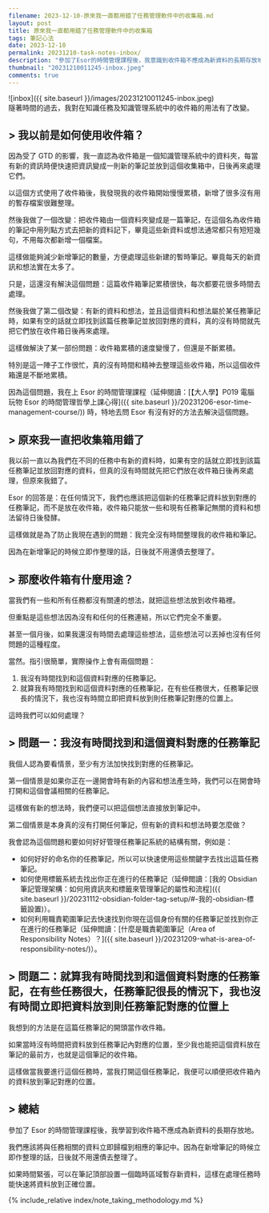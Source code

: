 ```yaml
---
filename: 2023-12-10-原來我一直都用錯了任務管理軟件中的收集箱.md
layout: post
title: 原來我一直都用錯了任務管理軟件中的收集箱
tags: 筆記心法
date: 2023-12-10
permalink: 20231210-task-notes-inbox/
description: "參加了Esor的時間管理課程後，我意識到收件箱不應成為新資料的長期存放地。我們應該將與任務相關的資料立即歸檔到相應的筆記中。如果時間緊張，可以在筆記頂部設置一個臨時區域暫存新資料，這樣在處理任務時能快速將資料放到正確位置。"
thumbnail: "20231210011245-inbox.jpeg"
comments: true
---
```


![inbox]({{ site.baseurl }}/images/20231210011245-inbox.jpeg)  
隧著時間的過去，我對在知識任務及知識管理系統中的收件箱的用法有了改變。

## > 我以前是如何使用收件箱？

因為受了 GTD 的影響，我一直認為收件箱是一個知識管理系統中的資料夾，每當有新的資訊時便快速把資訊變成一則新的筆記並放到這個收集箱中，日後再來處理它們。

以這個方式使用了收件箱後，我發現我的收件箱開始慢慢累積，新增了很多沒有用的暫存檔案很難整理。



然後我做了一個改變：把收件箱由一個資料夾變成是一篇筆記，在這個名為收件箱的筆記中用列點方式去把新的資料記下，畢竟這些新資料或想法通常都只有短短幾句，不用每次都新增一個檔案。

這樣做能夠減少新增筆記的數量，方便處理這些新建的暫時筆記。畢竟每天的新資訊和想法實在太多了。

只是，這還沒有解決這個問題：這篇收件箱筆記累積很快，每次都要花很多時間去處理。



然後我做了第二個改變：有新的資料和想法，並且這個資料和想法屬於某任務筆記時，如果有空的話就立即找到該篇任務筆記並放回對應的資料，真的沒有時間就先把它們放在收件箱日後再來處理。

這樣做解決了某一部份問題：收件箱累積的速度變慢了，但還是不斷累積。

特別是這一陣子工作很忙，真的沒有時間和精神去整理這些收件箱，所以這個收件箱還是不斷地累積。

因為這個問題，我在上 Esor 的時間管理課程（延伸閱讀：[【大人學】P019 電腦玩物 Esor 的時間管理哲學上課心得]({{ site.baseurl }}/20231206-esor-time-management-course/)) 時，特地去問 Esor 有沒有好的方法去解決這個問題。


## > 原來我一直把收集箱用錯了

我以前一直以為我們在不同的任務中有新的資料時，如果有空的話就立即找到該篇任務筆記並放回對應的資料，但真的沒有時間就先把它們放在收件箱日後再來處理，但原來我錯了。

Esor 的回答是：在任何情況下，我們也應該把這個新的任務筆記資料放到對應的任務筆記，而不是放在收件箱，收件箱只能放一些和現有任務筆記無關的資料和想法留待日後發酵。

這樣做就是為了防止我現在遇到的問題：我完全沒有時間整理我的收件箱和筆記。

因為在新增筆記的時候立即作整理的話，日後就不用還債去整理了。

## > 那麼收件箱有什麼用途？

當我們有一些和所有任務都沒有關連的想法，就把這些想法放到收件箱裡。

但重點是這些想法因為沒有和任何的任務連結，所以它們完全不重要。

甚至一個月後，如果我還沒有時間去處理這些想法，這些想法可以丟掉也沒有任何問題的這種程度。

當然。指引很簡單，實際操作上會有兩個問題：

1. 我沒有時間找到和這個資料對應的任務筆記。
2. 就算我有時間找到和這個資料對應的任務筆記，在有些任務很大，任務筆記很長的情況下，我也沒有時間立即把資料放到則任務筆記對應的位置上。

這時我們可以如何處理？

## > 問題一：我沒有時間找到和這個資料對應的任務筆記

我個人認為要看情景，至少有方法加快找到對應的任務筆記。

第一個情景是如果你正在一邊開會時有新的內容和想法產生時，我們可以在開會時打開和這個會議相關的任務筆記。

這樣做有新的想法時，我們便可以把這個想法直接放到筆記中。

第二個情景是本身真的沒有打開任何筆記，但有新的資料和想法時要怎麼做？

我會認為這個問題和要如何好好管理任務筆記系統的結構有關，例如是：

- 如何好好的命名你的任務筆記，所以可以快速使用這些關鍵字去找出這篇任務筆記。
- 如何使用標籤系統去找出你正在進行的任務筆記（延伸閲讀：[我的 Obsidian 筆記管理架構：如何用資訊夾和標籤來管理筆記的屬性和流程]({{ site.baseurl }}/20231112-obsidian-folder-tag-setup/#-我的-obsidian-標籤設置)）。
- 如何利用職責範圍筆記去快速找到你現在這個身份有關的任務筆記並找到你正在進行的任務筆記（延伸閲讀：[什麼是職責範圍筆記（Area of Responsibility Notes）？]({{ site.baseurl }}/20231209-what-is-area-of-responsibility-notes/)）。

## > 問題二：就算我有時間找到和這個資料對應的任務筆記，在有些任務很大，任務筆記很長的情況下，我也沒有時間立即把資料放到則任務筆記對應的位置上


我想到的方法是在這篇任務筆記的開頭當作收件箱。

如果當時沒有時間把資料放到任務筆記內對應的位置，至少我也能把這個資料放在筆記的最前方，也就是這個筆記的收件箱。

這樣做當我要進行這個任務時，當我打開這個任務筆記，我便可以順便把收件箱內的資料放到筆記對應的位置。


## > 總結

參加了 Esor 的時間管理課程後，我學習到收件箱不應成為新資料的長期存放地。

我們應該將與任務相關的資料立即歸檔到相應的筆記中。因為在新增筆記的時候立即作整理的話，日後就不用還債去整理了。

如果時間緊張，可以在筆記頂部設置一個臨時區域暫存新資料，這樣在處理任務時能快速將資料放到正確位置。

{% include_relative index/note_taking_methodology.md %}

<!--
- [原來我一直都用錯了任務管理軟件中的收集箱]({{ site.baseurl }}/20231210-task-notes-inbox/)
-->
